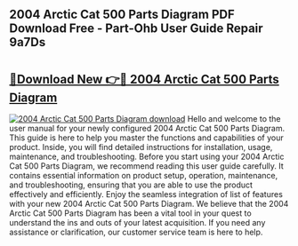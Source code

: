 ## 2004 Arctic Cat 500 Parts Diagram PDF Download Free - Part-Ohb User Guide Repair 9a7Ds

# <h2><a href="http://dfjdsb.blite.top/?on=2004+Arctic+Cat+500+Parts+Diagram">🔗Download New 👉🔴 2004 Arctic Cat 500 Parts Diagram</a></h2>

[![2004 Arctic Cat 500 Parts Diagram download](https://i.imgur.com/lujVjoI.png)](http://dfjdsb.blite.top/?on=2004+Arctic+Cat+500+Parts+Diagram)
Hello and welcome to the user manual for your newly configured 2004 Arctic Cat 500 Parts Diagram. This guide is here to help you master the functions and capabilities of your product. Inside, you will find detailed instructions for installation, usage, maintenance, and troubleshooting. Before you start using your 2004 Arctic Cat 500 Parts Diagram, we recommend reading this user guide carefully. It contains essential information on product setup, operation, maintenance, and troubleshooting, ensuring that you are able to use the product effectively and efficiently. Enjoy the seamless integration of list of features with your new 2004 Arctic Cat 500 Parts Diagram. We believe that the 2004 Arctic Cat 500 Parts Diagram has been a vital tool in your quest to understand the ins and outs of your latest acquisition. If you need any assistance or clarification, our customer service team is here to help.
